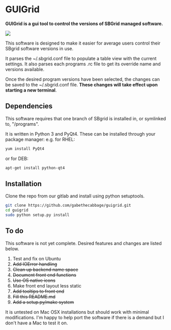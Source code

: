 

# GUIGrid

**GUIGrid is a gui tool to control the versions of SBGrid managed software.**

![](http://octavia.smith.man.ac.uk/PBRB_Gabe/guigrid/raw/master/data/screenshot.png)

This software is designed to make it easier for average users control their SBgrid software versions in use.

It parses the ~/.sbgrid.conf file to populate a table view with the current settings. It also parses each programs .rc file to get its override name and versions available. 

Once the desired program versions have been selected, the changes can be saved to the ~/.sbgrid.conf file. **These changes will take effect upon starting a new terminal**.

## Dependencies
This software requires that one branch of SBgrid is installed in, or symlinked to, "/programs". 

It is written in Python 3 and PyQt4. These can be installed through your package manager:
e.g. for RHEL:
```bash
yum install PyQt4
```
or for DEB:
```bash
apt-get install python-qt4
```

## Installation
Clone the repo from our gitlab and install using python setuptools.

```bash
git clone https://github.com/gabethecabbage/guigrid.git
cd guigrid
sudo python setup.py install
```


## To do
This software is not yet complete. Desired features and changes are listed below.

1. Test and fix on Ubuntu
1. ~~Add IOError handling~~
1. ~~Clean up backend name space~~
1. ~~Document front end functions~~
1. ~~Use OS native icons~~
1. Make front end layout less static
1. ~~Add tooltips to front end~~
1. ~~Fill this README.md~~
1. ~~Add a setup.py/make system~~

It is untested on Mac OSX installations but should work with minimal modifications. I'm happy to help port the software if there is a demand but I don't have a Mac to test it on.

